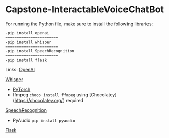 # Capstone-InteractableVoiceChatBot
For running the Python file, make sure to install the following libraries:
```
-pip install openai
=======================
-pip install whisper
=======================
-pip install SpeechRecognition
=======================
-pip install flask
```
Links:
[OpenAI](https://github.com/openai/openai-python)

[Whisper](https://github.com/openai/whisper)
- [PyTorch](https://pytorch.org/get-started/locally/)
- ffmpeg ```choco install ffmpeg``` using [Chocolatey] (https://chocolatey.org/) required

[SpeechRecognition](https://github.com/Uberi/speech_recognition)
- PyAudio ```pip install pyaudio```

[Flask](https://flask.palletsprojects.com/en/2.3.x/installation/)
